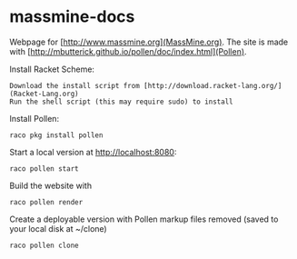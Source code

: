 massmine-docs
=============

Webpage for [http://www.massmine.org](MassMine.org). The site is made with [http://mbutterick.github.io/pollen/doc/index.html](Pollen).

Install Racket Scheme:

    Download the install script from [http://download.racket-lang.org/](Racket-Lang.org)
	Run the shell script (this may require sudo) to install

Install Pollen:

	raco pkg install pollen

Start a local version at [http://localhost:8080](http://localhost:8080):

	raco pollen start

Build the website with

	raco pollen render

Create a deployable version with Pollen markup files removed (saved to your local disk at ~/clone)

	raco pollen clone
